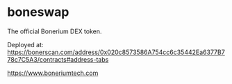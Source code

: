 # boneswap

The official Bonerium DEX token.

Deployed at: https://bonerscan.com/address/0x020c8573586A754cc6c35442Ea6377B778c7C5A3/contracts#address-tabs

https://www.boneriumtech.com
